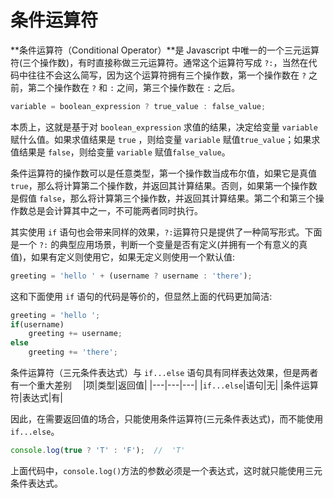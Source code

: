 # 条件运算符

**条件运算符（Conditional Operator）**是 Javascript 中唯一的一个三元运算符(三个操作数)，有时直接称做三元运算符。通常这个运算符写成 `?:`，当然在代码中往往不会这么简写，因为这个运算符拥有三个操作数，第一个操作数在 `?` 之前，第二个操作数在 `?` 和 `:` 之间，第三个操作数在 `:` 之后。

```javascript
variable = boolean_expression ? true_value : false_value;
```

本质上，这就是基于对 `boolean_expression` 求值的结果，决定给变量 `variable` 赋什么值。如果求值结果是 `true` ，则给变量 `variable` 赋值`true_value`；如果求值结果是 `false`，则给变量 `variable` 赋值`false_value`。

条件运算符的操作数可以是任意类型，第一个操作数当成布尔值，如果它是真值 `true`，那么将计算第二个操作数，并返回其计算结果。否则，如果第一个操作数是假值 `false`，那么将计算第三个操作数，并返回其计算结果。第二个和第三个操作数总是会计算其中之一，不可能两者同时执行。

其实使用 `if` 语句也会带来同样的效果，`?:`运算符只是提供了一种简写形式。下面是一个 `?:` 的典型应用场景，判断一个变量是否有定义(并拥有一个有意义的真值)，如果有定义则使用它，如果无定义则使用一个默认值:

```javascript
greeting = 'hello ' + (username ? username : 'there');
```

这和下面使用 `if` 语句的代码是等价的，但显然上面的代码更加简洁:

```javascript
greeting = 'hello ';
if(username)
    greeting += username;
else
    greeting += 'there';
```

条件运算符（三元条件表达式）与 `if...else` 语句具有同样表达效果，但是两者有一个重大差别　
|项|类型|返回值|
|---|---|---|
|`if...else`|语句|无|
|条件运算符|表达式|有|

因此，在需要返回值的场合，只能使用条件运算符(三元条件表达式)，而不能使用 `if...else`。

```javascript
console.log(true ? 'T' : 'F');  //  'T'
```

上面代码中，`console.log()`方法的参数必须是一个表达式，这时就只能使用三元条件表达式。




